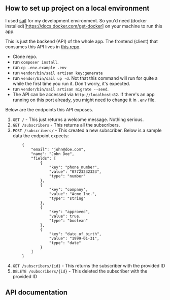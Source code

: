 ## How to set up project on a local environment
I used [sail](https://laravel.com/docs/9.x/sail) for my development environment. So you'd need (docker installed)[https://docs.docker.com/get-docker] on your machine to run this app.

This is just the backend (API) of the whole app. The frontend (client) that consumes this API lives in [this repo](http://veekthoven.com).

- Clone repo.
- run `composer install`.
- run `cp .env.example .env`
- run `vendor/bin/sail artisan key:generate`
- run `vendor/bin/sail up -d`. Not that this command will run for quite a while the first time you run it. Don't worry, it's expected.
- run `vendor/bin/sail artisan migrate --seed`.
- The API can be accessed via `http://localhost:82`. If there's an app running on this port already, you might need to change it in `.env` file.

Below are the endpoints this API exposes.

1. `GET /` - This just returns a welcome message. Nothing serious.
2. `GET /subscribers` - This returns all the subscribers.
4. `POST /subscribers/` - This created a new subscriber. Below is a sample data the endpoint expects:
    ```
        {
            "email": "john@doe.com",
            "name": "John Doe",
            "fields": [
                {
                    "key": "phone_number",
                    "value": "07723232323",
                    "type": "number"
                },
                {
                    "key": "company",
                    "value": "Acme Inc.",
                    "type": "string"
                },
                {
                    "key": "approved",
                    "value": true,
                    "type": "boolean"
                },
                {
                    "key": "date_of_birth",
                    "value": "1999-01-31",
                    "type": "date"
                }
            ]
        }
    ```
3. `GET /subscribers/{id}` - This returns the subscriber with the provided ID
4. `DELETE /subscribers/{id}` - This deleted the subscriber with the provided ID



## API documentation
